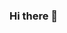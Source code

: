 ### Hi there 👋

<!--
**Chipsey/Chipsey** is a ✨ _special_ ✨ repository because its `README.md` (this file) appears on your GitHub profile.

Here are some ideas to get you started:

- 🔭 I’m currently working as Level 2 Seller @Fiverr.
- 🌱 I’m currently reading for BSc(Hons) in Information Technology @University of Moratuwa.
- 👯 I’m looking to collaborate on Software Engineering.
- 💬 Ask me about anything related to Software Engineering and Music Producing.
- 📫 How to reach me: chipseyofficial@gmail.com
- 🎵 Spotify: https://open.spotify.com/artist/7ERe3tRyPHRV5H4r0KIWXt?si=Lb6q4zSkRy-kxUoDbw878Q
- 🎵 Apple Music: https://music.apple.com/lk/artist/udana-dhananja-kodikara/1632611798
- 😄 Pronouns: Chipsey
- ⚡ Fun fact: I eat Chips, makes me Chipsey.
-->
